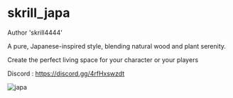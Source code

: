 # skrill_japa

Author 'skrill4444'

A pure, Japanese-inspired style, blending natural wood and plant serenity.

Create the perfect living space for your character or your players

Discord : https://discord.gg/4rfHxswzdt

![japa](https://github.com/user-attachments/assets/791d2aca-8331-471b-b5f9-8734e3c93ab8)
